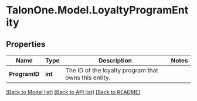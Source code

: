 
# TalonOne.Model.LoyaltyProgramEntity

## Properties

Name | Type | Description | Notes
------------ | ------------- | ------------- | -------------
**ProgramID** | **int** | The ID of the loyalty program that owns this entity. | 

[[Back to Model list]](../README.md#documentation-for-models)
[[Back to API list]](../README.md#documentation-for-api-endpoints)
[[Back to README]](../README.md)

